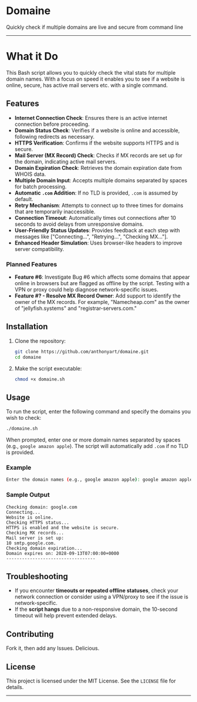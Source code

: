 # Domaine
Quickly check if multiple domains are live and secure from command line

---

# What it Do

This Bash script allows you to quickly check the vital stats for multiple domain names. With a focus on speed it enables you to see if a website is online, secure, has active mail servers etc. with a single command. 

## Features

- **Internet Connection Check**: Ensures there is an active internet connection before proceeding.
- **Domain Status Check**: Verifies if a website is online and accessible, following redirects as necessary.
- **HTTPS Verification**: Confirms if the website supports HTTPS and is secure.
- **Mail Server (MX Record) Check**: Checks if MX records are set up for the domain, indicating active mail servers.
- **Domain Expiration Check**: Retrieves the domain expiration date from WHOIS data.
- **Multiple Domain Input**: Accepts multiple domains separated by spaces for batch processing.
- **Automatic `.com` Addition**: If no TLD is provided, `.com` is assumed by default.
- **Retry Mechanism**: Attempts to connect up to three times for domains that are temporarily inaccessible.
- **Connection Timeout**: Automatically times out connections after 10 seconds to avoid delays from unresponsive domains.
- **User-Friendly Status Updates**: Provides feedback at each step with messages like ["Connecting...", "Retrying...", "Checking MX..."].
- **Enhanced Header Simulation**: Uses browser-like headers to improve server compatibility.

### Planned Features
- **Feature #6**: Investigate Bug #6 which affects some domains that appear online in browsers but are flagged as offline by the script. Testing with a VPN or proxy could help diagnose network-specific issues.
- **Feature #? - Resolve MX Record Owner**: Add support to identify the owner of the MX records. For example, "Namecheap.com" as the owner of "jellyfish.systems" and "registrar-servers.com."

## Installation

1. Clone the repository:
   ```bash
   git clone https://github.com/anthonyart/domaine.git
   cd domaine
   ```

2. Make the script executable:
   ```bash
   chmod +x domaine.sh
   ```

## Usage

To run the script, enter the following command and specify the domains you wish to check:

```bash
./domaine.sh
```

When prompted, enter one or more domain names separated by spaces (e.g., `google amazon apple`). The script will automatically add `.com` if no TLD is provided.

### Example
```bash
Enter the domain names (e.g., google amazon apple): google amazon apple
```

### Sample Output
```
Checking domain: google.com
Connecting...
Website is online.
Checking HTTPS status...
HTTPS is enabled and the website is secure.
Checking MX records...
Mail server is set up:
10 smtp.google.com.
Checking domain expiration...
Domain expires on: 2028-09-13T07:00:00+0000
----------------------------------
```

## Troubleshooting

- If you encounter **timeouts or repeated offline statuses**, check your network connection or consider using a VPN/proxy to see if the issue is network-specific.
- If the **script hangs** due to a non-responsive domain, the 10-second timeout will help prevent extended delays.
  
## Contributing

Fork it, then add any Issues. Delicious.

## License

This project is licensed under the MIT License. See the `LICENSE` file for details.

---

